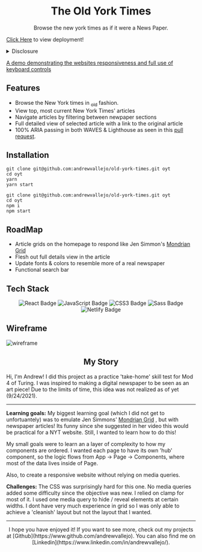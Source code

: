 
# <div align='center'> The Old York Times 
</div> 

<p align='center'> Browse the new york times as if it were a News Paper.</p>

[Click Here](https://app.netlify.com/sites/oldyorktimes/overview) to view deployment!

	

       
<details>
    <summary>Disclosure</summary>
	This is a practice "take-home" skill test given by Turing. It was meant to emulate a real life scenario for the technical section of a developer interview. It was a total of four days. 
</details>

[A demo demonstrating the websites responsiveness and full use of keyboard controls ](https://user-images.githubusercontent.com/17935770/134593793-67c715fc-0e69-442d-a98b-d4ceb11fe807.mov)

## Features

- Browse the New York times in <sub>old</sub> fashion.
- View top, most current New York Times' articles 
- Navigate articles by filtering between newpaper sections
- Full detailed view of selected article with a link to the original article
- 100% ARIA passing in both WAVES & Lighthouse as seen in this [pull request](https://github.com/andrewvallejo/old-york-times/pull/9).

## Installation

```szh 
git clone git@github.com:andrewvallejo/old-york-times.git oyt
cd oyt
yarn 
yarn start
```
```szh 
git clone git@github.com:andrewvallejo/old-york-times.git oyt
cd oyt
npm i  
npm start
```

## RoadMap

- Article grids on the homepage to respond like Jen Simmon's [Mondrian Grid](https://labs.jensimmons.com/2017/01-011C.html)
- Flesh out full details view in the article
- Update fonts & colors to resemble more of a real newspaper 
- Functional search bar

## Tech Stack

<div align='center'>  
<img src='https://img.shields.io/badge/React-61DAFB?logo=react&logoColor=000&style=flat-square' alt='React Badge'>
<img src='https://img.shields.io/badge/JavaScript-F7DF1E?logo=javascript&logoColor=000&style=flat-square' alt='JavaScript Badge'>
<img src='https://img.shields.io/badge/CSS3-1572B6?logo=css3&logoColor=fff&style=flat-square' alt='CSS3 Badge'>
<img src='https://img.shields.io/badge/Sass-C69?logo=sass&logoColor=fff&style=flat-square' alt='Sass Badge'> 
<img src= 'https://img.shields.io/badge/Netlify-00C7B7?logo=netlify&logoColor=fff&style=flat' alt='Netlify Badge'>
</div> 

## Wireframe 

![wireframe](https://user-images.githubusercontent.com/17935770/134707431-9b9e5e76-81e9-4a80-af5b-dcafed053315.png)


## <div align=center> My Story </div>

Hi, I'm Andrew! I did this project as a practice 'take-home' skill test for Mod 4 of Turing. I was inspired to making a digital newspaper to be seen as an art piece! Due to the limits of time, this idea was not realized as of yet (9/24/2021).  

--- 
**Learning goals:**  My biggest learning goal (which I did not get to unfortuantely) was to emulate Jen Simmons' [Mondrian Grid](https://labs.jensimmons.com/2017/01-011C.html) , but with newspaper articles! Its funny since she suggested in her video this would be practical for a NYT website. Still, I wanted to learn how to do this! 

My small goals were to learn an a layer of complexity to how my components are ordered. I wanted each page to have its own 'hub' component, so the logic flows from App -> Page -> Components, where most of the data lives inside of Page. 

Also, to create a responsive website without relying on media queries.

**Challenges:** The CSS was surprisingly hard for this one. No media queries added some difficulty since the objective was new. I relied on clamp for most of it. I used one media query to hide / reveal elements at certain widths. I dont have very much experience in grid so I was only able to achieve a 'cleanish' layout but not the layout that I wanted. 

---

<p align='center'>
I hope you have enjoyed it! If you want to see more, check out my projects at [Github](https://www.github.com/andrewvallejo). You can also find me on [Linkedin](https://www.linkedin.com/in/andrewvallejo/). </p>





